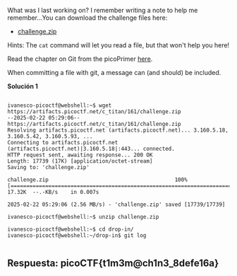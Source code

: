
What was I last working on? I remember writing a note to help me remember...You can download the challenge files here:

- [challenge.zip](https://artifacts.picoctf.net/c_titan/161/challenge.zip)


Hints:
The `cat` command will let you read a file, but that won't help you here!

Read the chapter on Git from the picoPrimer [here](https://primer.picoctf.org/#_git_version_control).

When committing a file with git, a message can (and should) be included.


**Solución 1**

```

ivanesco-picoctf@webshell:~$ wget https://artifacts.picoctf.net/c_titan/161/challenge.zip
--2025-02-22 05:29:06--  https://artifacts.picoctf.net/c_titan/161/challenge.zip
Resolving artifacts.picoctf.net (artifacts.picoctf.net)... 3.160.5.18, 3.160.5.42, 3.160.5.93, ...
Connecting to artifacts.picoctf.net (artifacts.picoctf.net)|3.160.5.18|:443... connected.
HTTP request sent, awaiting response... 200 OK
Length: 17739 (17K) [application/octet-stream]
Saving to: 'challenge.zip'

challenge.zip                                        100%[=====================================================================================================================>]  17.32K  --.-KB/s    in 0.007s  

2025-02-22 05:29:06 (2.56 MB/s) - 'challenge.zip' saved [17739/17739]

ivanesco-picoctf@webshell:~$ unzip challenge.zip 

ivanesco-picoctf@webshell:~$ cd drop-in/
ivanesco-picoctf@webshell:~/drop-in$ git log


```



## Respuesta: **picoCTF{t1m3m@ch1n3_8defe16a}**